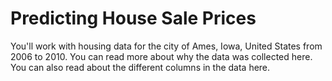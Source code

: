 # Predicting House Sale Prices

You'll work with housing data for the city of Ames, Iowa, United States from 2006 to 2010. You can read more about why the data was collected here. You can also read about the different columns in the data here.
